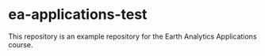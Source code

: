 # ea-applications-test
This repository is an example repository for the Earth Analytics Applications course.
